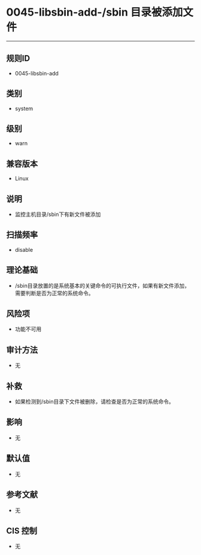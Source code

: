 # 0045-libsbin-add-/sbin 目录被添加文件
---

## 规则ID

- 0045-libsbin-add


## 类别

- system


## 级别

- warn


## 兼容版本


- Linux




## 说明


- 监控主机目录/sbin下有新文件被添加



## 扫描频率
- disable

## 理论基础


- /sbin目录放置的是系统基本的关键命令的可执行文件，如果有新文件添加，需要判断是否为正常的系统命令。






## 风险项


- 功能不可用



## 审计方法
- 无



## 补救
- 如果检测到/sbin目录下文件被删除，请检查是否为正常的系统命令。



## 影响


- 无




## 默认值


- 无




## 参考文献


- 无



## CIS 控制


- 无


